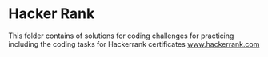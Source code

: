 # Hacker Rank
This folder contains of solutions for coding challenges for practicing including the coding tasks for Hackerrank certificates 
www.hackerrank.com